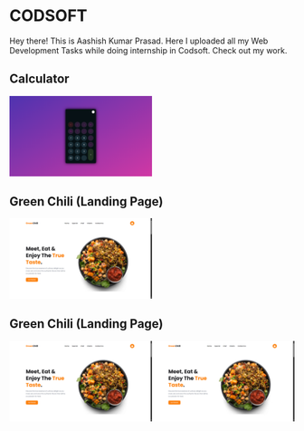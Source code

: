 # CODSOFT
Hey there! This is Aashish Kumar Prasad. Here I uploaded all my Web Development Tasks while doing internship in Codsoft. Check out my work.

## Calculator
<a href="https://aashishkrpd.github.io/CODSOFT/Calculator/"><img src="./Thumbnail/Calculator.png" width="50%"></a>

## Green Chili (Landing Page)
<a href="https://aashishkrpd.github.io/CODSOFT/Green%20Chili/"><img src="./Thumbnail/Green-Chili.png" width="50%"></a>

## Green Chili (Landing Page)
<a href="https://aashishkrpd.github.io/CODSOFT/Green%20Chili/"><img src="./Thumbnail/Green-Chili.png" width="50%"></a><a href="https://aashishkrpd.github.io/CODSOFT/Green%20Chili/"><img src="./Thumbnail/Green-Chili.png" width="50%"></a>



